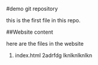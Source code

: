 #demo git repository

this is the first file in this repo.

##Website content

here are the files in the website

1. index.html
2adrfdg
lknlknlknlkn